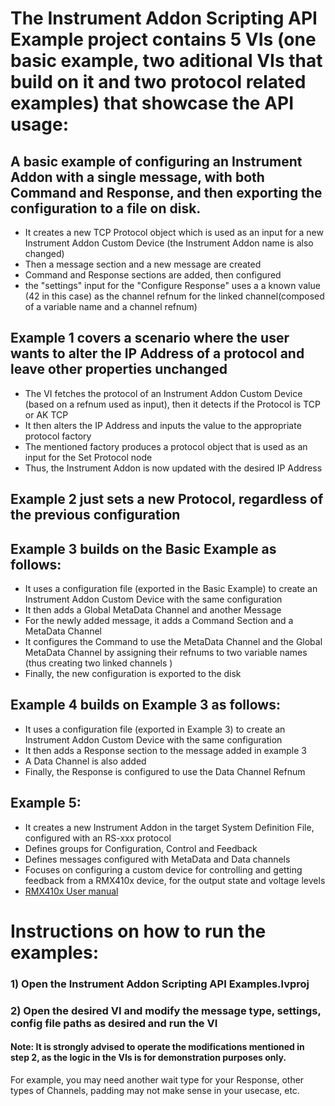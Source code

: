 # **The Instrument Addon Scripting API Example project contains 5 VIs (one basic example, two aditional VIs that build on it and two protocol related examples) that showcase the API usage:**

## A basic example of configuring an Instrument Addon with a single message, with both Command and Response, and then exporting the configuration to a file on disk.
   - It creates a new TCP Protocol object which is used as an input for a new Instrument Addon Custom Device (the Instrument Addon name is also changed)  
   - Then a message section and a new message are created
   - Command and Response sections are added, then configured
   - the "settings" input for the "Configure Response" uses a a known value (42 in this case) as the channel refnum for the linked channel(composed of a variable name and a channel refnum) 
   
## Example 1 covers a scenario where the user wants to alter the IP Address of a protocol and leave other properties unchanged
   - The VI fetches the protocol of an Instrument Addon Custom Device (based on a refnum used as input), then it detects if the Protocol is TCP or AK TCP 
   - It then alters the IP Address and inputs the value to the appropriate protocol factory
   - The mentioned factory produces a protocol object that is used as an input for the Set Protocol node  
   - Thus, the Instrument Addon is now updated with the desired IP Address
 
## Example 2 just sets a new Protocol, regardless of the previous configuration

## Example 3 builds on the Basic Example as follows:
   - It uses a configuration file (exported in the Basic Example) to create an Instrument Addon Custom Device with the same configuration
   - It then adds a Global MetaData Channel and another Message
   - For the newly added message, it adds a Command Section and a MetaData Channel  
   - It configures the Command to use the MetaData Channel and the Global MetaData Channel by assigning their refnums to two variable names (thus creating two linked channels )
   - Finally, the new configuration is exported to the disk
   
## Example 4 builds on Example 3 as follows:
   - It uses a configuration file (exported in Example 3) to create an Instrument Addon Custom Device with the same configuration
   - It then adds a Response section to the message added in example 3 
   - A Data Channel is also added
   - Finally, the Response is configured to use the Data Channel Refnum
   
## Example 5:
   - It creates a new Instrument Addon in the target System Definition File, configured with an RS-xxx protocol
   - Defines groups for Configuration, Control and Feedback
   - Defines messages configured with MetaData and Data channels
   - Focuses on configuring a custom device for controlling and getting feedback from a RMX410x device, for the output state and voltage levels
   - [RMX410x User manual](https://www.ni.com/pdf/manuals/377396b.pdf)
   
# **Instructions on how to run the examples:**

### 1) Open the Instrument Addon Scripting API Examples.lvproj
### 2) Open the desired VI and modify the message type, settings, config file paths as desired and run the VI 
#### **Note:** It is strongly advised to operate the modifications mentioned in step 2, as the logic in the VIs is for demonstration purposes only. 
For example, you may need another wait type for your Response, other types of Channels, padding may not make sense in your usecase, etc.